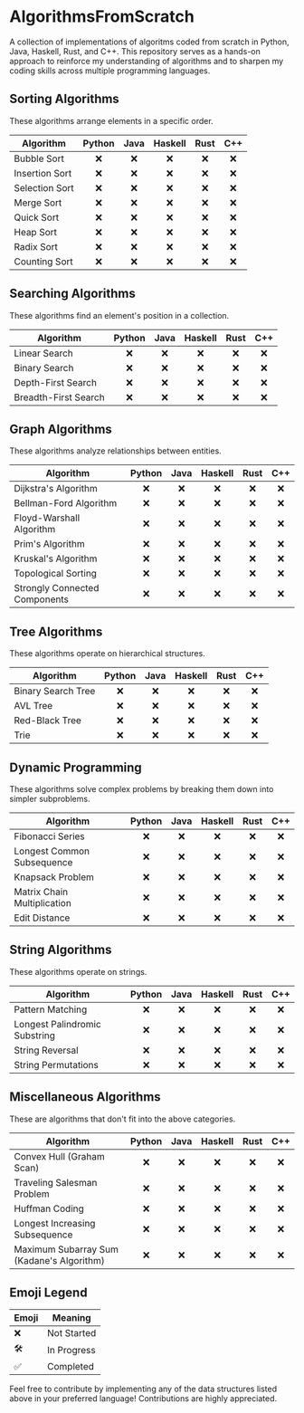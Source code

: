 # AlgorithmsFromScratch
A collection of implementations of algoritms coded from scratch in Python, Java, Haskell, Rust, and C++. This repository serves as a hands-on approach to reinforce my understanding of algorithms and to sharpen my coding skills across multiple programming languages.

## Sorting Algorithms

These algorithms arrange elements in a specific order.

| Algorithm     | Python | Java | Haskell | Rust | C++ |
|---------------|:------:|:----:|:-------:|:----:|:---:|
| Bubble Sort   |   ❌    |  ❌   |    ❌    |  ❌   |  ❌  |
| Insertion Sort|   ❌    |  ❌   |    ❌    |  ❌   |  ❌  |
| Selection Sort|   ❌    |  ❌   |    ❌    |  ❌   |  ❌  |
| Merge Sort    |   ❌    |  ❌   |    ❌    |  ❌   |  ❌  |
| Quick Sort    |   ❌    |  ❌   |    ❌    |  ❌   |  ❌  |
| Heap Sort     |   ❌    |  ❌   |    ❌    |  ❌   |  ❌  |
| Radix Sort    |   ❌    |  ❌   |    ❌    |  ❌   |  ❌  |
| Counting Sort |   ❌    |  ❌   |    ❌    |  ❌   |  ❌  |

## Searching Algorithms

These algorithms find an element's position in a collection.

| Algorithm         | Python | Java | Haskell | Rust | C++ |
|-------------------|:------:|:----:|:-------:|:----:|:---:|
| Linear Search     |   ❌    |  ❌   |    ❌    |  ❌   |  ❌  |
| Binary Search     |   ❌    |  ❌   |    ❌    |  ❌   |  ❌  |
| Depth-First Search|   ❌    |  ❌   |    ❌    |  ❌   |  ❌  |
| Breadth-First Search| ❌  |  ❌   |    ❌    |  ❌   |  ❌  |

## Graph Algorithms

These algorithms analyze relationships between entities.

| Algorithm             | Python | Java | Haskell | Rust | C++ |
|-----------------------|:------:|:----:|:-------:|:----:|:---:|
| Dijkstra's Algorithm  |   ❌    |  ❌   |    ❌    |  ❌   |  ❌  |
| Bellman-Ford Algorithm|  ❌   |  ❌   |    ❌    |  ❌   |  ❌  |
| Floyd-Warshall Algorithm| ❌  |  ❌   |    ❌    |  ❌   |  ❌  |
| Prim's Algorithm      |   ❌    |  ❌   |    ❌    |  ❌   |  ❌  |
| Kruskal's Algorithm  |   ❌    |  ❌   |    ❌    |  ❌   |  ❌  |
| Topological Sorting  |   ❌    |  ❌   |    ❌    |  ❌   |  ❌  |
| Strongly Connected Components| ❌ |  ❌   |    ❌    |  ❌   |  ❌  |

## Tree Algorithms

These algorithms operate on hierarchical structures.

| Algorithm         | Python | Java | Haskell | Rust | C++ |
|-------------------|:------:|:----:|:-------:|:----:|:---:|
| Binary Search Tree|   ❌    |  ❌   |    ❌    |  ❌   |  ❌  |
| AVL Tree          |   ❌    |  ❌   |    ❌    |  ❌   |  ❌  |
| Red-Black Tree    |   ❌    |  ❌   |    ❌    |  ❌   |  ❌  |
| Trie              |   ❌    |  ❌   |    ❌    |  ❌   |  ❌  |

## Dynamic Programming

These algorithms solve complex problems by breaking them down into simpler subproblems.

| Algorithm                | Python | Java | Haskell | Rust | C++ |
|--------------------------|:------:|:----:|:-------:|:----:|:---:|
| Fibonacci Series         |   ❌    |  ❌   |    ❌    |  ❌   |  ❌  |
| Longest Common Subsequence| ❌  |  ❌   |    ❌    |  ❌   |  ❌  |
| Knapsack Problem         |   ❌    |  ❌   |    ❌    |  ❌   |  ❌  |
| Matrix Chain Multiplication| ❌ |  ❌   |    ❌    |  ❌   |  ❌  |
| Edit Distance            |   ❌    |  ❌   |    ❌    |  ❌   |  ❌  |

## String Algorithms

These algorithms operate on strings.

| Algorithm              | Python | Java | Haskell | Rust | C++ |
|------------------------|:------:|:----:|:-------:|:----:|:---:|
| Pattern Matching       |   ❌    |  ❌   |    ❌    |  ❌   |  ❌  |
| Longest Palindromic Substring| ❌ |  ❌   |    ❌    |  ❌   |  ❌  |
| String Reversal        |   ❌    |  ❌   |    ❌    |  ❌   |  ❌  |
| String Permutations    |   ❌    |  ❌   |    ❌    |  ❌   |  ❌  |

## Miscellaneous Algorithms

These are algorithms that don't fit into the above categories.

| Algorithm                | Python | Java | Haskell | Rust | C++ |
|--------------------------|:------:|:----:|:-------:|:----:|:---:|
| Convex Hull (Graham Scan)|   ❌    |  ❌   |    ❌    |  ❌   |  ❌  |
| Traveling Salesman Problem| ❌  |  ❌   |    ❌    |  ❌   |  ❌  |
| Huffman Coding           |   ❌    |  ❌   |    ❌    |  ❌   |  ❌  |
| Longest Increasing Subsequence| ❌ |  ❌   |    ❌    |  ❌   |  ❌  |
| Maximum Subarray Sum (Kadane's Algorithm)| ❌ |  ❌   |    ❌    |  ❌   |  ❌  |

## Emoji Legend

| Emoji | Meaning             |
|-------|---------------------|
|  ❌   | Not Started         |
|  🛠️   | In Progress         |
|  ✅   | Completed           |

Feel free to contribute by implementing any of the data structures listed above in your preferred language! Contributions are highly appreciated.
